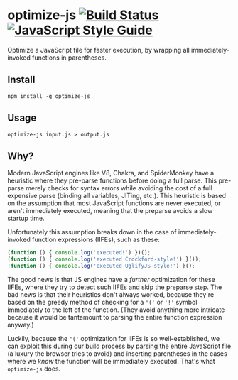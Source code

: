 optimize-js [![Build Status](https://travis-ci.org/nolanlawson/optimize-js.svg?branch=master)](https://travis-ci.org/nolanlawson/optimize-js) [![JavaScript Style Guide](https://img.shields.io/badge/code%20style-standard-brightgreen.svg)](http://standardjs.com/)
========

Optimize a JavaScript file for faster execution, by wrapping all immediately-invoked functions in parentheses.

Install
---

    npm install -g optimize-js

Usage
---

    optimize-js input.js > output.js

Why?
----

Modern JavaScript engines like V8, Chakra, and SpiderMonkey have a heuristic where they pre-parse functions before doing a full parse.
This pre-parse merely checks for syntax errors while avoiding the cost of a full expensive parse 
(binding all variables, JITing, etc.). This heuristic is based on the assumption that most JavaScript functions are never executed,
or aren't immediately executed, meaning that the preparse avoids a slow startup time.

Unfortunately this assumption breaks down in the case of immediately-invoked function expressions (IIFEs), such as these:

```js
(function () { console.log('executed!') })();
(function () { console.log('executed Crockford-style!') }());
!function () { console.log('executed UglifyJS-style!') }();
```
 
 The good news is that JS engines have a _further_ optimization for these IIFEs,
 where they try to detect such IIFEs and skip the preparse step. The bad news is that their heuristics don't always worked,
 because they're based on the greedy method of checking for a `'('` or `'!'` symbol immediately to the left of the function. (They
 avoid anything more intricate because it would be tantamount to parsing the entire function expression anyway.)
 
 Luckily, because the `'('` optimization for IIFEs is so well-established, we can exploit this during our build process by
 parsing the entire JavaScript file (a luxury the browser tries to avoid) and inserting parentheses in the cases where we _know_
 the function will be immediately executed. That's what `optimize-js` does.